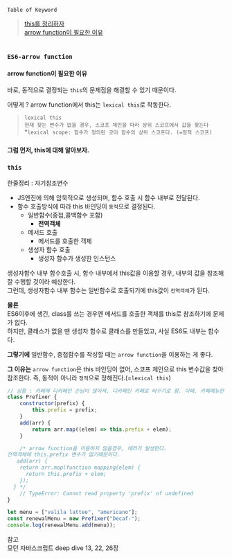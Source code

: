 `Table of Keyword`

> [this를 정리하자](#this)  
> [arrow function이 필요한 이유](#ES6-arrow-function)

#

### `ES6-arrow function`

#### arrow function이 필요한 이유

바로, 동적으로 결정되는 `this`의 문제점을 해결할 수 있기 때문이다.

어떻게 ? arrow function에서 this는 `lexical this`로 작동한다.

> `lexical this`  
> `현재 찾는 변수가 없을 경우, 스코프 체인을 따라 상위 스코프에서 값을 찾는다`  
> \*`lexical scope: 함수가 정의된 곳이 함수의 상위 스코프다. (=정적 스코프)`

###

#### 그럼 먼저, this에 대해 알아보자.

### `this`

한줄정리 : 자기참조변수

-   JS엔진에 의해 암묵적으로 생성되며, 함수 호출 시 함수 내부로 전달된다.
-   함수 호출방식에 따라 this 바인딩이 `동적`으로 결정된다.
    -   일반함수(중첩,콜백함수 포함)
        -   **전역객체**
    -   메서드 호출
        -   메서드를 호출한 객체
    -   생성자 함수 호출  
        - 생성자 함수가 생성한 인스턴스

생성자함수 내부 함수호출 시, 함수 내부에서 this값을 이용할 경우, 내부의 값을 참조해 잘 수행할 것이라 예상한다.  
그런데, 생성자함수 내부 함수는 일반함수로 호출되기에 this값이 `전역객체`가 된다.

**물론**  
ES6이후에 생긴, class를 쓰는 경우엔 메서드를 호출한 객체를 this로 참조하기에 문제가 없다.  
하지만, 클래스가 없을 땐 생성자 함수로 클래스를 만들었고, 사실 ES6도 내부는 함수다.

**그렇기에**
일반함수, 중첩함수를 작성할 때는 `arrow function`을 이용하는 게 좋다.

**그 이유는**
`arrow function`은 this 바인딩이 없어, 스코프 체인으로 this 변수값을 찾아 참조한다. 즉, 동적이 아니라 `정적`으로 정해진다.(=`lexical this`)

```javascript
// 상황 : 카페에 디카페인 손님이 많아져, 디카페인 카페로 바꾸기로 함. 이때, 카페메뉴판 고치는 걸 도와주자 !
class Prefixer {
    constructor(prefix) {
        this.prefix = prefix;
    }
    add(arr) {
        return arr.map((elem) => this.prefix + elem);
    }

    /* arrow function을 이용하지 않을경우, 에러가 발생한다.  
전역객체에 this.prefix 변수가 없기때문이다. 
   add(arr) {
    return arr.map(function mapping(elem) {
      return this.prefix + elem;
    });
  } */
    // TypeError: Cannot read property 'prefix' of undefined
}

let menu = ["valila lattee", "americano"];
const renewalMenu = new Prefixer("Decaf-");
console.log(renewalMenu.add(menu));
```

참고  
모던 자바스크립트 deep dive 13, 22, 26장

#
